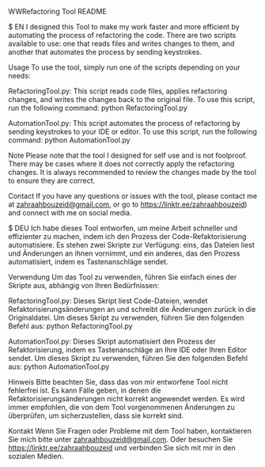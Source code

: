 WWRefactoring Tool README

$ EN
I designed this Tool to make my work faster and more efficient by automating the process of refactoring the code.
There are two scripts available to use: one that reads files and writes changes to them, and another that automates the process by sending keystrokes.

Usage
To use the tool, simply run one of the scripts depending on your needs:

RefactoringTool.py: 
This script reads code files, applies refactoring changes, and writes the changes back to the original file.
To use this script, run the following command:
python RefactoringTool.py

AutomationTool.py: 
This script automates the process of refactoring by sending keystrokes to your IDE or editor. To use this script, run the following command:
python AutomationTool.py

Note
Please note that the tool I designed for self use and is not foolproof.
There may be cases where it does not correctly apply the refactoring changes.
It is always recommended to review the changes made by the tool to ensure they are correct.

Contact
If you have any questions or issues with the tool, please contact me at zahraahbouzeid@gmail.com,
or go to https://linktr.ee/zahraahbouzeid) and connect with me on social media.

$ DEU
Ich habe dieses Tool entworfen, um meine Arbeit schneller und effizienter zu machen, indem ich den Prozess der Code-Refaktorisierung automatisiere.
Es stehen zwei Skripte zur Verfügung: eins, das Dateien liest und Änderungen an ihnen vornimmt, und ein anderes, das den Prozess automatisiert,
indem es Tastenanschläge sendet.

Verwendung
Um das Tool zu verwenden, führen Sie einfach eines der Skripte aus, abhängig von Ihren Bedürfnissen:

RefactoringTool.py:
Dieses Skript liest Code-Dateien, wendet Refaktorisierungsänderungen an und schreibt die Änderungen zurück in die Originaldatei.
Um dieses Skript zu verwenden, führen Sie den folgenden Befehl aus:
python RefactoringTool.py

AutomationTool.py:
Dieses Skript automatisiert den Prozess der Refaktorisierung, indem es Tastenanschläge an Ihre IDE oder Ihren Editor sendet.
Um dieses Skript zu verwenden, führen Sie den folgenden Befehl aus:
python AutomationTool.py

Hinweis
Bitte beachten Sie, dass das von mir entworfene Tool nicht fehlerfrei ist. Es kann Fälle geben, 
in denen die Refaktorisierungsänderungen nicht korrekt angewendet werden.
Es wird immer empfohlen, die von dem Tool vorgenommenen Änderungen zu überprüfen, um sicherzustellen, dass sie korrekt sind.

Kontakt
Wenn Sie Fragen oder Probleme mit dem Tool haben, kontaktieren Sie mich bitte unter zahraahbouzeid@gmail.com.
Oder besuchen Sie https://linktr.ee/zahraahbouzeid und verbinden Sie sich mit mir in den sozialen Medien.
